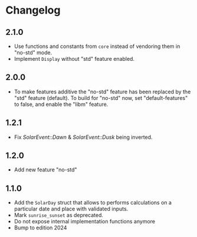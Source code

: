 # Changelog

## 2.1.0

- Use functions and constants from `core` instead of vendoring them
  in "no-std" mode.
- Implement `Display` without "std" feature enabled.

## 2.0.0

- To make features additive the "no-std" feature has been replaced by
  the "std" feature (default). To build for "no-std" now, set 
  "default-features" to false, and enable the "libm" feature.

## 1.2.1

- Fix _SolarEvent::Dawn_ & _SolarEvent::Dusk_ being inverted.

## 1.2.0

- Add new feature "no-std"

## 1.1.0

- Add the `SolarDay` struct that allows to performs calculations on a
  particular date and place with validated inputs.
- Mark `sunrise_sunset` as deprecated.
- Do not expose internal implementation functions anymore
- Bump to edition 2024
